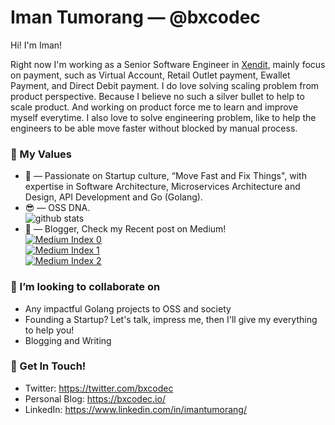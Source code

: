 # Iman Tumorang &mdash; @bxcodec

Hi! I'm Iman!

Right now I'm working as a Senior Software Engineer in [Xendit](https://xendit.co), mainly focus on payment, such as Virtual Account, Retail Outlet payment, Ewallet Payment, and Direct Debit payment. I do love solving scaling problem from product perspective. Because I believe no such a silver bullet to help to scale product. And working on product force me to learn and improve myself everytime. I also love to solve engineering problem, like to help the engineers to be able move faster without blocked by manual process. 



### 🌱 My Values
- 🤔 &mdash; Passionate on Startup culture, “Move Fast and Fix Things", with expertise in Software Architecture, Microservices Architecture and Design, API Development and Go (Golang). <br> 
- 😎 &mdash; OSS DNA. <br> ![github stats](https://github-readme-stats.vercel.app/api?username=bxcodec&show_icons=true)
- 📝 &mdash; Blogger, Check my Recent post on Medium! <br> <a target="_blank" href="https://bxcodec.vercel.app/medium/0"><img src="https://bxcodec.vercel.app/medium/0" alt="Medium Index 0"></a>
    <br> <a target="_blank" href="https://bxcodec.vercel.app/medium/1"><img src="https://bxcodec.vercel.app/medium/1" alt="Medium Index 1"></a>
    <br> <a target="_blank" href="https://bxcodec.vercel.app/medium/2"><img src="https://bxcodec.vercel.app/medium/2" alt="Medium Index 2"></a>





### 👯 I’m looking to collaborate on
- Any impactful Golang projects to OSS and society
- Founding a Startup? Let's talk, impress me, then I'll give my everything to help you!
- Blogging and Writing 

### 📮 Get In Touch!
- Twitter: https://twitter.com/bxcodec
- Personal Blog: https://bxcodec.io/
- LinkedIn: https://www.linkedin.com/in/imantumorang/


